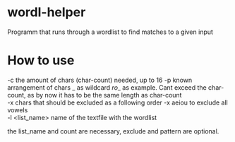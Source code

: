 # wordl-helper
Programm that runs through a wordlist to find matches to a given input

# How to use
-c <count> the amount of chars (char-count) needed, up to 16
-p <pattern> known arrangement of chars _ as wildcard _ro__ as example. Cant exceed the char-count, as by now it has to be the same length as char-count  
-x <chars> chars that should be excluded as a following order -x aeiou to exclude all vowels  
-l <list_name> name of the textfile with the wordlist  

  the list_name and count are necessary, exclude and pattern are optional.

